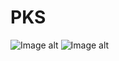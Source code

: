 # PKS

![Image alt](https://github.com/{NikaSof}/{PKS}/raw/{main}/{PKS}/pr_1_1.png)
![Image alt](https://github.com/{NikaSof}/{PKS}/raw/{master}/pr_1_2.png)
